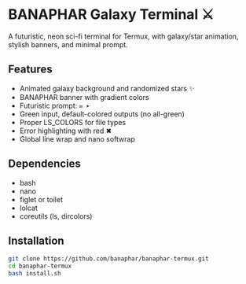 # BANAPHAR Galaxy Terminal  ⚔️

A futuristic, neon sci-fi terminal for Termux, with galaxy/star animation, stylish banners, and minimal prompt.

## Features

- Animated galaxy background and randomized stars ✨
- BANAPHAR banner with gradient colors
- Futuristic prompt: `∞ ➤`
- Green input, default-colored outputs (no all-green)
- Proper LS_COLORS for file types
- Error highlighting with red ✖
- Global line wrap and nano softwrap

## Dependencies

- bash
- nano
- figlet or toilet
- lolcat
- coreutils (ls, dircolors)

## Installation

```bash
git clone https://github.com/banaphar/banaphar-termux.git
cd banaphar-termux
bash install.sh
